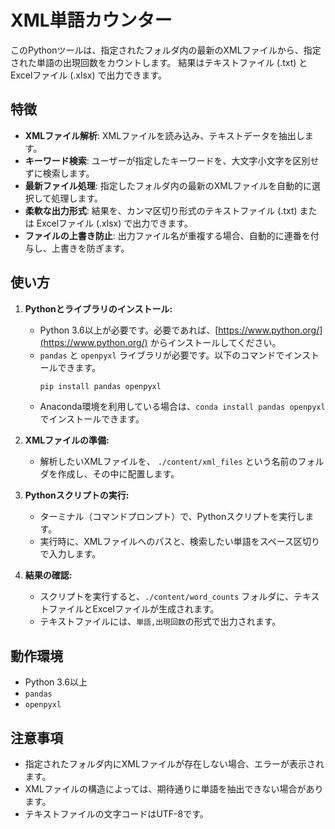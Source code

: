 # XML単語カウンター

このPythonツールは、指定されたフォルダ内の最新のXMLファイルから、指定された単語の出現回数をカウントします。
結果はテキストファイル (.txt) と Excelファイル (.xlsx) で出力できます。

## 特徴

*   **XMLファイル解析**: XMLファイルを読み込み、テキストデータを抽出します。
*   **キーワード検索**: ユーザーが指定したキーワードを、大文字小文字を区別せずに検索します。
*   **最新ファイル処理**: 指定したフォルダ内の最新のXMLファイルを自動的に選択して処理します。
*   **柔軟な出力形式**: 結果を、カンマ区切り形式のテキストファイル (.txt) または Excelファイル (.xlsx) で出力できます。
*   **ファイルの上書き防止**: 出力ファイル名が重複する場合、自動的に連番を付与し、上書きを防ぎます。

## 使い方

1.  **Pythonとライブラリのインストール:**
    *   Python 3.6以上が必要です。必要であれば、[https://www.python.org/](https://www.python.org/) からインストールしてください。
    *   `pandas` と `openpyxl` ライブラリが必要です。以下のコマンドでインストールできます。
        ```bash
        pip install pandas openpyxl
        ```
    * Anaconda環境を利用している場合は、`conda install pandas openpyxl` でインストールできます。

2.  **XMLファイルの準備:**
    *   解析したいXMLファイルを、 `./content/xml_files` という名前のフォルダを作成し、その中に配置します。
3.  **Pythonスクリプトの実行:**
    *   ターミナル（コマンドプロンプト）で、Pythonスクリプトを実行します。
    *   実行時に、XMLファイルへのパスと、検索したい単語をスペース区切りで入力します。

4.  **結果の確認:**
    *   スクリプトを実行すると、`./content/word_counts` フォルダに、テキストファイルとExcelファイルが生成されます。
    *  テキストファイルには、`単語,出現回数`の形式で出力されます。



## 動作環境

*   Python 3.6以上
*   `pandas`
*   `openpyxl`

## 注意事項

*   指定されたフォルダ内にXMLファイルが存在しない場合、エラーが表示されます。
*   XMLファイルの構造によっては、期待通りに単語を抽出できない場合があります。
*   テキストファイルの文字コードはUTF-8です。
